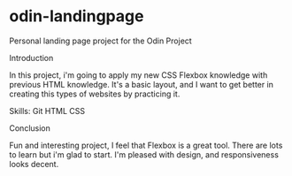 # odin-landingpage
Personal landing page project for the Odin Project 

Introduction

In this project, i'm going to apply my new CSS Flexbox knowledge with previous HTML knowledge.
It's a basic layout, and I want to get better in creating this types of websites by practicing it.

Skills:
Git
HTML
CSS

Conclusion

Fun and interesting project, I feel that Flexbox is a great tool. There are lots to learn but i'm glad to start. I'm pleased with design, and responsiveness looks decent. 
